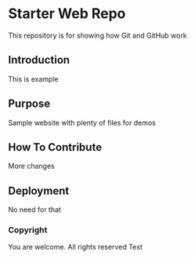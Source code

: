 # Starter Web Repo

This repository is for showing how Git and GitHub work

## Introduction 
This is example

## Purpose

Sample website with plenty of files for demos

## How To Contribute
More changes

## Deployment
No need for that

### Copyright
You are welcome. All rights reserved
Test
